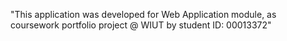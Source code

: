"This application was developed for Web
Application module, as coursework portfolio project @ WIUT by student ID: 00013372" 
